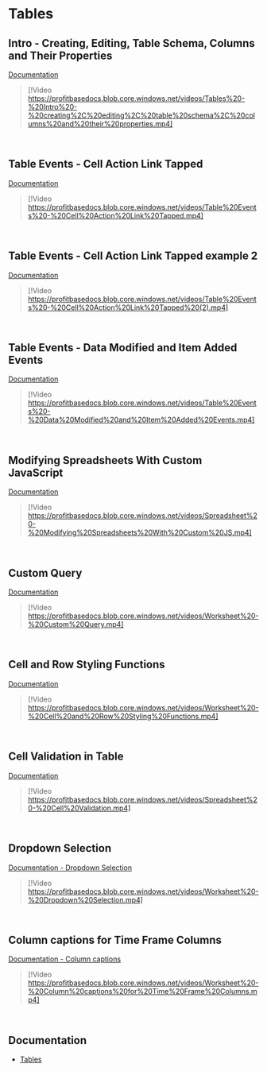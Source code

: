 
# Tables

## Intro - Creating, Editing, Table Schema, Columns and Their Properties
[Documentation](../docs/tables.md)

> [!Video https://profitbasedocs.blob.core.windows.net/videos/Tables%20-%20Intro%20-%20creating%2C%20editing%2C%20table%20schema%2C%20columns%20and%20their%20properties.mp4]
<br/>

##  Table Events - Cell Action Link Tapped
[Documentation](../docs/tables/howto/table-events-cell-action-link.md)

> [!Video https://profitbasedocs.blob.core.windows.net/videos/Table%20Events%20-%20Cell%20Action%20Link%20Tapped.mp4]

<br/>

##  Table Events - Cell Action Link Tapped example 2
[Documentation](../docs/tables/howto/table-events-cell-action-link.md)

> [!Video https://profitbasedocs.blob.core.windows.net/videos/Table%20Events%20-%20Cell%20Action%20Link%20Tapped%20(2).mp4]

<br/>

##  Table Events - Data Modified and Item Added Events
[Documentation](../docs/tables/howto/table-events-cell-action-link.md)


> [!Video https://profitbasedocs.blob.core.windows.net/videos/Table%20Events%20-%20Data%20Modified%20and%20Item%20Added%20Events.mp4]

<br/>

## Modifying Spreadsheets With Custom JavaScript
[Documentation](../docs/javascript.md)


> [!Video https://profitbasedocs.blob.core.windows.net/videos/Spreadsheet%20-%20Modifying%20Spreadsheets%20With%20Custom%20JS.mp4]

<br/>

## Custom Query
[Documentation](../docs/tables/customquery.md)

> [!Video https://profitbasedocs.blob.core.windows.net/videos/Worksheet%20-%20Custom%20Query.mp4]

<br/>

## Cell and Row Styling Functions
[Documentation](../docs/tables/calculations/cellnrowstylfunc.md)

> [!Video https://profitbasedocs.blob.core.windows.net/videos/Worksheet%20-%20Cell%20and%20Row%20Styling%20Functions.mp4]

<br/>

## Cell Validation in Table
[Documentation](../docs/tables/cellvalidation.md)

> [!Video https://profitbasedocs.blob.core.windows.net/videos/Spreadsheet%20-%20Cell%20Validation.mp4]

<br/>

## Dropdown Selection
[Documentation - Dropdown Selection](../docs/tables/columnproperties/dropdownselection.md)

> [!Video https://profitbasedocs.blob.core.windows.net/videos/Worksheet%20-%20Dropdown%20Selection.mp4]

<br/>

## Column captions for Time Frame Columns
[Documentation - Column captions](../docs/tables/colcaptions.md)

> [!Video https://profitbasedocs.blob.core.windows.net/videos/Worksheet%20-%20Column%20captions%20for%20Time%20Frame%20Columns.mp4]

<br/>

## Documentation  

* [Tables](../docs/tables.md)

